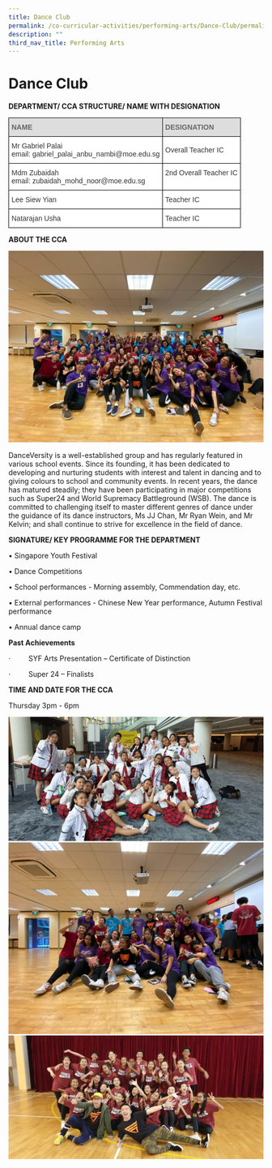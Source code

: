 ```yaml
---
title: Dance Club
permalink: /co-curricular-activities/performing-arts/Dance-Club/permalink/
description: ""
third_nav_title: Performing Arts
---
```

Dance Club
==========

**DEPARTMENT/ CCA STRUCTURE/ NAME WITH DESIGNATION**

<style type="text/css">
.tg  {border-collapse:collapse;border-spacing:0;}
.tg td{border-color:black;border-style:solid;border-width:1px;font-family:Arial, sans-serif;font-size:14px;
  overflow:hidden;padding:10px 5px;word-break:normal;}
.tg th{border-color:black;border-style:solid;border-width:1px;font-family:Arial, sans-serif;font-size:14px;
  font-weight:normal;overflow:hidden;padding:10px 5px;word-break:normal;}
.tg .tg-e14l{background-color:#DDD;color:#666;font-weight:bold;text-align:left;vertical-align:top}
.tg .tg-citn{background-color:#FFF;color:#333;text-align:left;vertical-align:top}
.tg .tg-7fd7{background-color:#FFF;color:#333;text-align:left;vertical-align:middle}
</style>
<table class="tg">
<thead>
  <tr>
    <th class="tg-e14l">NAME</th>
    <th class="tg-e14l">DESIGNATION</th>
  </tr>
</thead>
<tbody>
  <tr>
    <td class="tg-7fd7">Mr Gabriel Palai<br>email: gabriel_palai_anbu_nambi@moe.edu.sg </td>
    <td class="tg-7fd7">Overall Teacher IC</td>
  </tr>
  <tr>
    <td class="tg-7fd7">Mdm Zubaidah<br>email: zubaidah_mohd_noor@moe.edu.sg </td>
    <td class="tg-citn">2nd Overall Teacher IC</td>
  </tr>
  <tr>
    <td class="tg-7fd7">Lee Siew Yian<br></td>
    <td class="tg-citn">Teacher IC</td>
  </tr>
  <tr>
    <td class="tg-7fd7">Natarajan Usha</td>
    <td class="tg-7fd7">Teacher IC</td>
  </tr>
</tbody>
</table>

**ABOUT THE CCA**

![](/images/Dance1.jpeg)

DanceVersity is a well-established group and has regularly featured in various school events. Since its founding, it has been dedicated to developing and nurturing students with interest and talent in dancing and to giving colours to school and community events. In recent years, the dance has matured steadily; they have been participating in major competitions such as Super24 and World Supremacy Battleground (WSB). The dance is committed to challenging itself to master different genres of dance under the guidance of its dance instructors, Ms JJ Chan, Mr Ryan Wein, and Mr Kelvin; and shall continue to strive for excellence in the field of dance.  
  

**SIGNATURE/ KEY PROGRAMME FOR THE DEPARTMENT**

•  Singapore Youth Festival

• Dance Competitions

• School performances - Morning assembly, Commendation day, etc.

• External performances - Chinese New Year performance, Autumn Festival performance

• Annual dance camp  
  

**Past Achievements**

·         SYF Arts Presentation – Certificate of Distinction

·         Super 24 – Finalists 

**TIME AND DATE FOR THE CCA**

Thursday 3pm - 6pm

![](/images/Dance2.jpeg)
![](/images/Dance3.jpeg)
![](/images/Dance4.jpeg)
